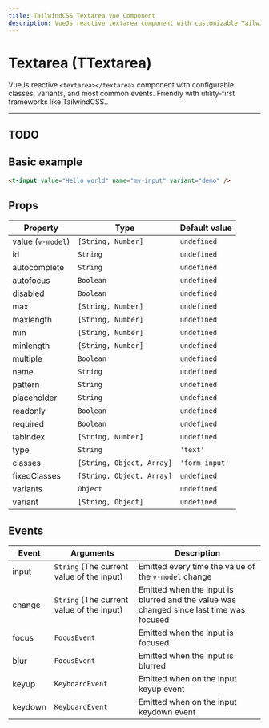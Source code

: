 ```yaml
---
title: TailwindCSS Textarea Vue Component
description: VueJs reactive textarea component with customizable TailwindCSS or any CSS Framework classes.
---
```


# Textarea (TTextarea)

VueJs reactive `<textarea></textarea>` component with configurable classes, variants, and most common events. Friendly with utility-first frameworks like TailwindCSS..

<t-textarea-playground></t-textarea-playground>

<hr>

## TODO


## Basic example

```html
<t-input value="Hello world" name="my-input" variant="demo" />
```

<preview>
  <t-input value="Hello world" name="my-input" variant="demo" />
</preview>

## Props

| Property          | Type                      | Default value  |
| ----------------- | ------------------------- | -------------- |
| value (`v-model`) | `[String, Number]`        | `undefined`    |
| id                | `String`                  | `undefined`    |
| autocomplete      | `String`                  | `undefined`    |
| autofocus         | `Boolean`                 | `undefined`    |
| disabled          | `Boolean`                 | `undefined`    |
| max               | `[String, Number]`        | `undefined`    |
| maxlength         | `[String, Number]`        | `undefined`    |
| min               | `[String, Number]`        | `undefined`    |
| minlength         | `[String, Number]`        | `undefined`    |
| multiple          | `Boolean`                 | `undefined`    |
| name              | `String`                  | `undefined`    |
| pattern           | `String`                  | `undefined`    |
| placeholder       | `String`                  | `undefined`    |
| readonly          | `Boolean`                 | `undefined`    |
| required          | `Boolean`                 | `undefined`    |
| tabindex          | `[String, Number]`        | `undefined`    |
| type              | `String`                  | `'text'`       |
| classes           | `[String, Object, Array]` | `'form-input'` |
| fixedClasses      | `[String, Object, Array]` | `undefined`    |
| variants          | `Object`                  | `undefined`    |
| variant           | `[String, Object]`        | `undefined`    |

## Events

| Event   | Arguments                                 | Description                                                                             |
| ------- | ----------------------------------------- | --------------------------------------------------------------------------------------- |
| input   | `String` (The current value of the input) | Emitted every time the value of the `v-model` change                                    |
| change  | `String` (The current value of the input) | Emitted when the input is blurred and the value was changed since last time was focused |
| focus   | `FocusEvent`                              | Emitted when the input is focused                                                       |
| blur    | `FocusEvent`                              | Emitted when the input is blurred                                                       |
| keyup   | `KeyboardEvent`                           | Emitted when on the input keyup event                                                   |
| keydown | `KeyboardEvent`                           | Emitted when on the input keydown event                                                 |
